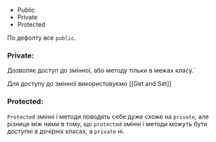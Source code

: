 - Public
- Private
- Protected

По дефолту все `public`.
### Private:

Дозволяє доступ до змінної, або методу тільки в межах класу.`

Для доступу до змінної використовуємо [[Get and Set]]

### Protected:

`Protected` змінні і методи поводять себе дуже схоже на `private`, але різниця між ними в тому, що `protected` змінні і методи можуть бути доступні в дочірніх класах, а `private` ні.
